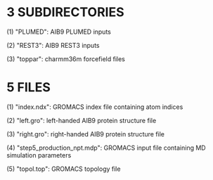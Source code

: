 # 3 SUBDIRECTORIES

(1) "PLUMED": AIB9 PLUMED inputs

(2) "REST3": AIB9 REST3 inputs

(3) "toppar": charmm36m forcefield files

# 5 FILES

(1) "index.ndx": GROMACS index file containing atom indices 

(2) "left.gro": left-handed AIB9 protein structure file

(3) "right.gro": right-handed AIB9 protein structure file

(4) "step5_production_npt.mdp": GROMACS input file containing MD simulation parameters

(5) "topol.top": GROMACS topology file

